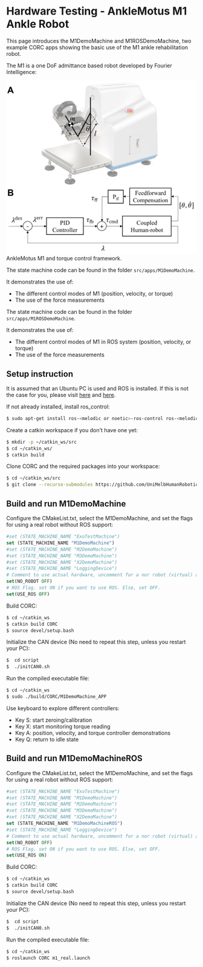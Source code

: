 # Hardware Testing - AnkleMotus M1 Ankle Robot

This page introduces the M1DemoMachine and M1ROSDemoMachine, two example CORC apps showing the basic use of the M1 ankle rehabilitation robot.

The M1 is a one DoF admittance based robot developed by Fourier Intelligence:

![ArmMotus M2 with frames](../img/M1_robot.png)
AnkleMotus M1 and torque control framework.

The state machine code can be found in the folder `src/apps/M1DemoMachine`.

It demonstrates the use of:
- The different control modes of M1 (position, velocity, or torque)
- The use of the force measurements

The state machine code can be found in the folder `src/apps/M1ROSDemoMachine`.

It demonstrates the use of:
- The different control modes of M1 in ROS system (position, velocity, or torque)
- The use of the force measurements

## Setup instruction

It is assumed that an Ubuntu PC is used and ROS is installed. If this is not the case for you, please visit [here](InstallLinux.md) and [here](InstallROS.md).

If not already installed, install ros_control:
```bash
$ sudo apt-get install ros-<melodic or noetic>-ros-control ros-<melodic or noetic>-ros-controllers
```

Create a catkin workspace if you don't have one yet:
```bash
$ mkdir -p ~/catkin_ws/src
$ cd ~/catkin_ws/
$ catkin build
```

Clone CORC and the required packages into your workspace:
```bash
$ cd ~/catkin_ws/src
$ git clone --recurse-submodules https://github.com/UniMelbHumanRoboticsLab/CANOpenRobotController.git
```

## Build and run M1DemoMachine

Configure the CMakeList.txt, select the M1DemoMachine, and set the flags for using a real robot without ROS support:

```cmake
#set (STATE_MACHINE_NAME "ExoTestMachine")
set (STATE_MACHINE_NAME "M1DemoMachine")
#set (STATE_MACHINE_NAME "M2DemoMachine")
#set (STATE_MACHINE_NAME "M3DemoMachine")
#set (STATE_MACHINE_NAME "X2DemoMachine")
#set (STATE_MACHINE_NAME "LoggingDevice")
# Comment to use actual hardware, uncomment for a nor robot (virtual) app
set(NO_ROBOT OFF)
# ROS Flag. set ON if you want to use ROS. Else, set OFF.
set(USE_ROS OFF)
```

Build CORC:
```bash
$ cd ~/catkin_ws
$ catkin build CORC
$ source devel/setup.bash
```

Initialize the CAN device (No need to repeat this step, unless you restart your PC):

```bash
$  cd script
$  ./initCAN0.sh
```

Run the compiled executable file:
```bash
$ cd ~/catkin_ws
$ sudo ./build/CORC/M1DemoMachine_APP
```

Use keyboard to explore different controllers:
- Key S: start zeroing/calibration
- Key X: start monitoring torque reading
- Key A: position, velocity, and torque controller demonstrations
- Key Q: return to idle state

## Build and run M1DemoMachineROS

Configure the CMakeList.txt, select the M1DemoMachine, and set the flags for using a real robot without ROS support:

```cmake
#set (STATE_MACHINE_NAME "ExoTestMachine")
#set (STATE_MACHINE_NAME "M1DemoMachine")
#set (STATE_MACHINE_NAME "M2DemoMachine")
#set (STATE_MACHINE_NAME "M3DemoMachine")
#set (STATE_MACHINE_NAME "X2DemoMachine")
set (STATE_MACHINE_NAME "M1DemoMachineROS")
#set (STATE_MACHINE_NAME "LoggingDevice")
# Comment to use actual hardware, uncomment for a nor robot (virtual) app
set(NO_ROBOT OFF)
# ROS Flag. set ON if you want to use ROS. Else, set OFF.
set(USE_ROS ON)
```

Build CORC:
```bash
$ cd ~/catkin_ws
$ catkin build CORC
$ source devel/setup.bash
```

Initialize the CAN device (No need to repeat this step, unless you restart your PC):

```bash
$  cd script
$  ./initCAN0.sh
```

Run the compiled executable file:
```bash
$ cd ~/catkin_ws
$ roslaunch CORC m1_real.launch
```